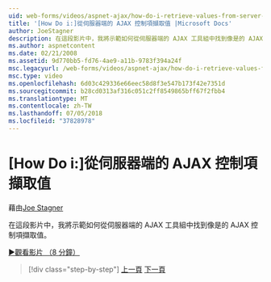 ```yaml
---
uid: web-forms/videos/aspnet-ajax/how-do-i-retrieve-values-from-server-side-ajax-controls
title: '[How Do i:]從伺服器端的 AJAX 控制項擷取值 |Microsoft Docs'
author: JoeStagner
description: 在這段影片中，我將示範如何從伺服器端的 AJAX 工具組中找到像是的 AJAX 控制項擷取值。
ms.author: aspnetcontent
ms.date: 02/21/2008
ms.assetid: 9d770bb5-fd76-4ae9-a11b-9783f394a24f
msc.legacyurl: /web-forms/videos/aspnet-ajax/how-do-i-retrieve-values-from-server-side-ajax-controls
msc.type: video
ms.openlocfilehash: 6d03c429336e66eec58d8f3e547b173f42e7351d
ms.sourcegitcommit: b28cd0313af316c051c2ff8549865bff67f2fbb4
ms.translationtype: MT
ms.contentlocale: zh-TW
ms.lasthandoff: 07/05/2018
ms.locfileid: "37828978"
---
```

<a name="how-do-i-retrieve-values-from-server-side-ajax-controls"></a>[How Do i:]從伺服器端的 AJAX 控制項擷取值
====================
藉由[Joe Stagner](https://github.com/JoeStagner)

在這段影片中，我將示範如何從伺服器端的 AJAX 工具組中找到像是的 AJAX 控制項擷取值。

[&#9654;觀看影片 （8 分鐘）](https://channel9.msdn.com/Blogs/ASP-NET-Site-Videos/how-do-i-retrieve-values-from-server-side-ajax-controls)

> [!div class="step-by-step"]
> [上一頁](how-do-i-associate-ajax-client-behavior-with-an-aspnet-server-control.md)
> [下一頁](two-simple-techniques-for-triggering-updates-to-update-panels.md)
